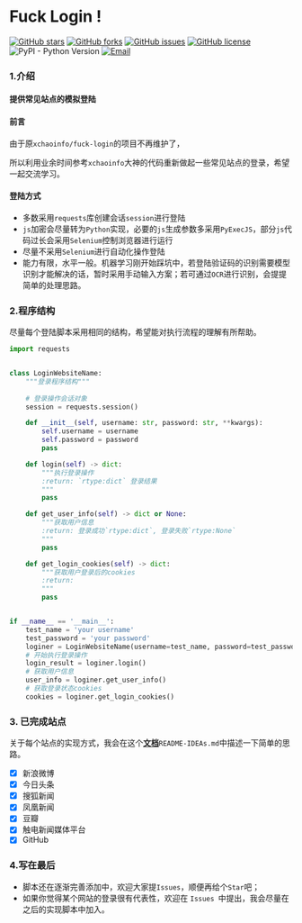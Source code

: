 # Fuck Login !

[![GitHub stars](https://img.shields.io/github/stars/IMWoolei/fuck-login.svg)](https://github.com/IMWoolei/fuck-login/stargazers)	[![GitHub forks](https://img.shields.io/github/forks/IMWoolei/fuck-login.svg)](https://github.com/IMWoolei/fuck-login/network)	[![GitHub issues](https://img.shields.io/github/issues/IMWoolei/fuck-login.svg)](https://github.com/IMWoolei/fuck-login/issues)	[![GitHub license](https://img.shields.io/github/license/IMWoolei/fuck-login.svg)](https://github.com/IMWoolei/fuck-login)	![PyPI - Python Version](https://img.shields.io/pypi/pyversions/django.svg)	[![Email](https://img.shields.io/badge/email-Leo-orange.svg)](mailto:imwoolei@outlook.com)

### 1.介绍

#### 提供常见站点的模拟登陆

#### 前言

由于原`xchaoinfo/fuck-login`的项目不再维护了，

所以利用业余时间参考`xchaoinfo`大神的代码重新做起一些常见站点的登录，希望一起交流学习。

#### 登陆方式

- 多数采用`requests`库创建会话`session`进行登陆
- `js`加密会尽量转为`Python`实现，必要的`js`生成参数多采用`PyExecJS`，部分`js`代码过长会采用`Selenium`控制浏览器进行运行
- 尽量不采用`Selenium`进行自动化操作登陆
- 能力有限，水平一般。机器学习刚开始踩坑中，若登陆验证码的识别需要模型识别才能解决的话，暂时采用手动输入方案；若可通过`OCR`进行识别，会提提简单的处理思路。

### 2.程序结构

尽量每个登陆脚本采用相同的结构，希望能对执行流程的理解有所帮助。

```python
import requests


class LoginWebsiteName:
    """登录程序结构"""
    
    # 登录操作会话对象
    session = requests.session()

    def __init__(self, username: str, password: str, **kwargs):
        self.username = username
        self.password = password
        pass

    def login(self) -> dict:
        """执行登录操作
        :return: `rtype:dict` 登录结果
        """
        pass

    def get_user_info(self) -> dict or None:
        """获取用户信息
        :return: 登录成功`rtype:dict`, 登录失败`rtype:None`
        """
        pass

    def get_login_cookies(self) -> dict:
        """获取用户登录后的cookies
        :return:
        """
        pass


if __name__ == '__main__':
    test_name = 'your username'
    test_password = 'your password'
    loginer = LoginWebsiteName(username=test_name, password=test_password)
    # 开始执行登录操作
    login_result = loginer.login()
    # 获取用户信息
    user_info = loginer.get_user_info()
    # 获取登录状态cookies
    cookies = loginer.get_login_cookies()
```

### 3. 已完成站点

关于每个站点的实现方式，我会在这个[**文档**](./README-IDEAs.md)`README-IDEAs.md`中描述一下简单的思路。

- [x] 新浪微博
- [x] 今日头条
- [x] 搜狐新闻
- [x] 凤凰新闻
- [x] 豆瓣
- [x] 触电新闻媒体平台
- [x] GitHub

### 4.写在最后

- 脚本还在逐渐完善添加中，欢迎大家提`Issues`，顺便再给个`Star`吧；
- 如果你觉得某个网站的登录很有代表性，欢迎在 `Issues `中提出，我会尽量在之后的实现脚本中加入。





